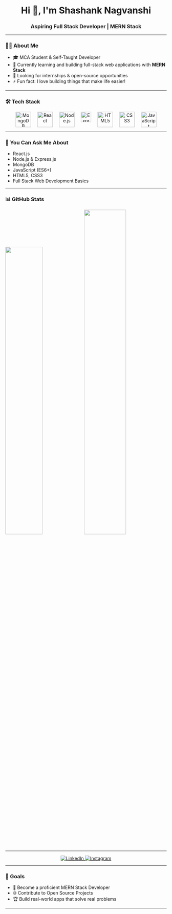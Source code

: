<h1 align="center">Hi 👋, I'm Shashank Nagvanshi</h1>
<h3 align="center">Aspiring Full Stack Developer | MERN Stack</h3>

---

### 👨‍💻 About Me

- 🎓 MCA Student & Self-Taught Developer  
- 🌱 Currently learning and building full-stack web applications with **MERN Stack**
- 💼 Looking for internships & open-source opportunities
- ⚡ Fun fact: I love building things that make life easier!

---

### 🛠️ Tech Stack

<div align="center" style="display: flex; justify-content: center; flex-wrap: wrap; gap: 20px;">

  <img src="https://img.icons8.com/color/48/000000/mongodb.png" alt="MongoDB" width="48" height="48"/>
  <img src="https://img.icons8.com/ultraviolet/48/000000/react.png" alt="React" width="48" height="48"/>
  <img src="https://img.icons8.com/color/48/000000/nodejs.png" alt="Node.js" width="48" height="48"/>
  <img src="https://img.shields.io/badge/Express.js-black?style=for-the-badge&logo=express&logoColor=white" alt="Express.js" height="32"/>
  <img src="https://img.icons8.com/color/48/000000/html-5--v1.png" alt="HTML5" width="48" height="48"/>
  <img src="https://img.icons8.com/color/48/000000/css3.png" alt="CSS3" width="48" height="48"/>
  <img src="https://img.icons8.com/color/48/000000/javascript.png" alt="JavaScript" width="48" height="48"/>

</div>

---

### 💬 You Can Ask Me About

- React.js
- Node.js & Express.js
- MongoDB
- JavaScript (ES6+)
- HTML5, CSS3
- Full Stack Web Development Basics

---

### 📊 GitHub Stats

<p align="left">
  <img src="https://github-readme-stats.vercel.app/api?username=shashank172003&show_icons=true&theme=react&hide_border=true" width="48%" />
  <img src="https://github-readme-streak-stats.herokuapp.com/?user=shashank172003&theme=react&hide_border=true" width="51%" />
</p>

---
<p align="center">
  <a href="https://www.linkedin.com/in/shashank-nagvanshi-61ab32327/" target="_blank">
    <img src="https://img.shields.io/badge/LinkedIn-blue?style=for-the-badge&logo=linkedin" alt="LinkedIn">
  </a>
  <a href="https://instagram.com/shashank.nagvanshi" target="_blank">
    <img src="https://img.shields.io/badge/Instagram-E4405F?style=for-the-badge&logo=instagram&logoColor=white" alt="Instagram">
  </a>
</p>

---

### 🚀 Goals

- 🔭 Become a proficient MERN Stack Developer  
- 🌐 Contribute to Open Source Projects  
- 🏆 Build real-world apps that solve real problems

---

